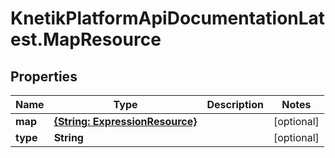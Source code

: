 # KnetikPlatformApiDocumentationLatest.MapResource

## Properties
Name | Type | Description | Notes
------------ | ------------- | ------------- | -------------
**map** | [**{String: ExpressionResource}**](ExpressionResource.md) |  | [optional] 
**type** | **String** |  | [optional] 


